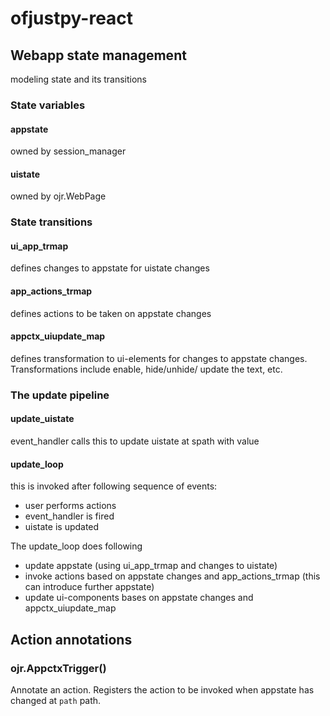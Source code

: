 # ofjustpy-react


## Webapp state management
modeling state and its transitions
### State variables
#### appstate
owned by session_manager
#### uistate
owned by ojr.WebPage 

### State transitions
#### ui_app_trmap
defines changes to appstate for uistate changes

#### app_actions_trmap 
defines actions to be taken on appstate changes

#### appctx_uiupdate_map
defines transformation to ui-elements for changes to appstate changes. 
Transformations include enable, hide/unhide/ update the text, etc. 

### The update pipeline
#### update_uistate
event_handler calls this to update uistate at spath with value

#### update_loop
this is invoked after following 
sequence of events:
- user performs actions
- event_handler is fired 
- uistate is updated   

The update_loop does following
- update appstate (using ui_app_trmap and changes to uistate)
- invoke actions based on appstate changes and app_actions_trmap (this can introduce further appstate)
- update ui-components bases on appstate changes and appctx_uiupdate_map



## Action annotations
### ojr.AppctxTrigger(<path>)
Annotate an action. Registers the action to be invoked when appstate has changed at `path` path. 
